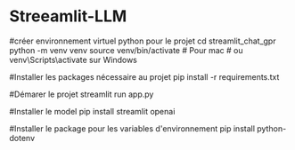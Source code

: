 # Streeamlit-LLM
#créer environnement virtuel python pour le projet
cd streamlit_chat_gpr
python -m venv venv
source venv/bin/activate # Pour mac # ou venv\Scripts\activate sur Windows

#Installer les packages nécessaire au projet
pip install -r requirements.txt

#Démarer le projet
streamlit run app.py 

#Installer le model 
pip install streamlit openai

#Installer le package pour les variables d'environnement
pip install python-dotenv
